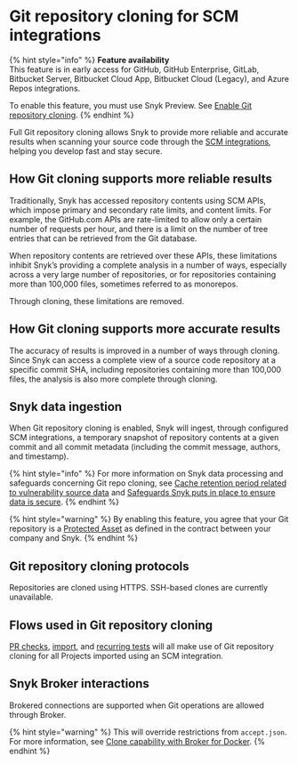 # Git repository cloning for SCM integrations

{% hint style="info" %}
**Feature availability**\
This feature is in early access for GitHub, GitHub Enterprise, GitLab, Bitbucket Server, Bitbucket Cloud App, Bitbucket Cloud (Legacy), and Azure Repos integrations.

To enable this feature, you must use Snyk Preview. See [Enable Git repository cloning](../../../snyk-admin/snyk-preview.md#enable-git-repository-cloning).
{% endhint %}

Full Git repository cloning allows Snyk to provide more reliable and accurate results when scanning your source code through the [SCM integrations](https://docs.snyk.io/integrations/git-repository-scm-integrations), helping you develop fast and stay secure.

## How Git cloning supports more reliable results

Traditionally, Snyk has accessed repository contents using SCM APIs, which impose primary and secondary rate limits, and content limits. For example, the GitHub.com APIs are rate-limited to allow only a certain number of requests per hour, and there is a limit on the number of tree entries that can be retrieved from the Git database.

When repository contents are retrieved over these APIs, these limitations inhibit Snyk’s providing a complete analysis in a number of ways, especially across a very large number of repositories, or for repositories containing more than 100,000 files, sometimes referred to as monorepos.

Through cloning, these limitations are removed.

## How Git cloning supports more accurate results

The accuracy of results is improved in a number of ways through cloning. Since Snyk can access a complete view of a source code repository at a specific commit SHA, including repositories containing more than 100,000 files, the analysis is also more complete through cloning.

## Snyk data ingestion

When Git repository cloning is enabled, Snyk will ingest, through configured SCM integrations, a temporary snapshot of repository contents at a given commit and all commit metadata (including the commit message, authors, and timestamp).

{% hint style="info" %}
For more information on Snyk data processing and safeguards concerning Git repo cloning, see [Cache retention period related to vulnerability source data](../../../working-with-snyk/how-snyk-handles-your-data.md#cache-retention-period-related-to-vulnerability-source-data) and [Safeguards Snyk puts in place to ensure data is secure](../../../working-with-snyk/how-snyk-handles-your-data.md#safeguards-snyk-puts-in-place-to-ensure-data-is-secure).
{% endhint %}

{% hint style="warning" %}
By enabling this feature, you agree that your Git repository is a [Protected Asset](../../../working-with-snyk/how-snyk-handles-your-data.md#git-cloning-applicable-contract-terms) as defined in the contract between your company and Snyk.
{% endhint %}

## Git repository cloning protocols

Repositories are cloned using HTTPS. SSH-based clones are currently unavailable.

## Flows used in Git repository cloning

[PR checks](../../../scan-with-snyk/run-pr-checks/), [import](../../../getting-started/quickstart/import-a-project.md), and [recurring tests](https://docs.snyk.io/scan-with-snyk/working-with-snyk-in-your-environment/running-scans) will all make use of Git repository cloning for all Projects imported using an SCM integration.

## Snyk Broker interactions

Brokered connections are supported when Git operations are allowed through Broker.

{% hint style="warning" %}
This will override restrictions from `accept.json`. For more information, see [Clone capability with Broker for Docker](../../../enterprise-configuration/snyk-broker/install-and-configure-snyk-broker/advanced-configuration-for-snyk-broker-docker-installation/snyk-code-clone-capability-with-broker-for-docker.md).
{% endhint %}
